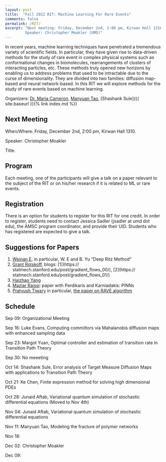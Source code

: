 ```yaml
---
layout: post
title:  "Fall 2022 RIT: Machine Learning For Rare Events"
comments: false
permalink: /RIT/
excerpt: "Next meeting: Friday, December 2nd, 2:00 pm, Kirwan Hall 1310. 
         Speaker: Christopher Moakler (UMD)"
---
```


In recent years, machine learning techniques have penetrated a tremendous variety of scientific fields. In particular, they have given rise to data-driven methods for the study of rare event in complex physical systems such as conformational changes in biomolecules, rearrangements of clusters of interacting particles, etc. These methods truly opened new horizons by enabling us to address problems that used to be intractable due to the curse of dimensionality. They are divided into two families: diffusion map-based and neural network-based. In this RIT we will explore methods for the study of rare events based on machine learning.

Organizers: [Dr. Maria Cameron](https://www.math.umd.edu/~mariakc/), [Manyuan Tao](mailto:mtao1@umd.edu), [Shashank Sule]({{ site.baseurl }}{% link index.md %})

## Next Meeting

When/Where: Friday, December 2nd, 2:00 pm, Kirwan Hall 1310. 

Speaker: Christopher Moakler

Title: 

## Program 

Each meeting, one of the participants will give a talk on a paper relevant to the subject of the RIT or on his/her research if it is related to ML or rare events.

## Registration 

There is an option for students to register for this RIT for one credit. In order to register, students need to contact Jessica Sadler (jsadler at umd dot edu), the AMSC program coordinator, and provide their UID. Students who has registered are expected to give a talk.

## Suggestions for Papers

1. [Weinan E](https://web.math.princeton.edu/~weinan/), in particular, W. E and B. Yu “Deep Ritz Method”
2. [Grant Rotskoff](https://statmech.stanford.edu), blogs: [1](https:// statmech.stanford.edu/post/gradient_flows_00/), [2](https:// statmech.stanford.edu/post/gradient_flows_01/)
3. [Haizhao Yang](https://haizhaoyang.github.io)
4. [Maziar Raissi](https://maziarraissi.github.io/publications/): paper
with Perdikaris and Karniadakis: PINNs
5. [Pratyush Tiwary](https://sites.google.com/site/pratyushtiwary/) in particular, [the paper on RAVE algorithm](https://aip.scitation.org/doi/10.1063/1.5025487)

## Schedule 

Sep 09: Organizational Meeting

Sep 16: Luke Evans, Computing committors via Mahalanobis diffusion maps with enhanced sampling data

Sep 23: Margot Yuan, Optimal controller and estimation of transition rate in Transition Path Theory  

Sep 30: No meeeting

Oct 14: Shashank Sule, Error analysis of Target Measure Diffusion Maps with applications to Transition Path Theory

Oct 21: Ke Chen, Finite expression method for solving high dimensional PDEs

Oct 28: Junaid Aftab, Variational quantum simulation of stochastic differential equations (Moved to Nov 4th)

Nov 04: Junaid Aftab, Variational quantum simulation of stochastic differential equations

Nov 11: Manyuan Tao, Modeling the fracture of polymer networks

Nov 18:

Dec 02: Christopher Moakler

Dec 09:


